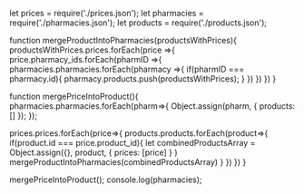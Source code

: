 let prices = require('./prices.json');
let pharmacies = require('./pharmacies.json');
let products = require('./products.json');

function mergeProductIntoPharmacies(productsWithPrices){
  productsWithPrices.prices.forEach(price =>{
    price.pharmacy_ids.forEach(pharmID =>{
      pharmacies.pharmacies.forEach(pharmacy =>{
        if(pharmID === pharmacy.id){
          pharmacy.products.push(productsWithPrices);
        }
      })
    })
  })
}

function mergePriceIntoProduct(){
  pharmacies.pharmacies.forEach(pharm=>{
    Object.assign(pharm, { products: [] });
  });
  
  prices.prices.forEach(price=>{
    products.products.forEach(product=>{
      if(product.id === price.product_id){
        let combinedProductsArray = Object.assign({}, product, { prices: [price] } )
        mergeProductIntoPharmacies(combinedProductsArray)
      }
    })
  })
}


mergePriceIntoProduct();
console.log(pharmacies);
